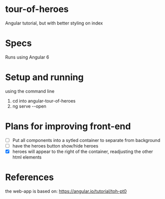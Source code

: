# tour-of-heroes
Angular tutorial, but with better styling on index

# Specs
Runs using Angular 6

# Setup and running
using the command line
1) cd into angular-tour-of-heroes
2) ng serve --open

# Plans for improving front-end
- [ ] Put all components into a sytled container to separate from background
- [ ] have the heroes button show/hide heroes
- [X] heroes will appear to the right of the container, readjusting the other html elements

# References
the web-app is based on:
https://angular.io/tutorial/toh-pt0

